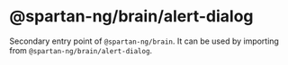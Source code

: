 # @spartan-ng/brain/alert-dialog

Secondary entry point of `@spartan-ng/brain`. It can be used by importing from `@spartan-ng/brain/alert-dialog`.
